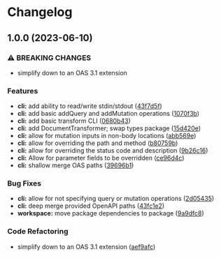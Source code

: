 # Changelog

## 1.0.0 (2023-06-10)


### ⚠ BREAKING CHANGES

* simplify down to an OAS 3.1 extension

### Features

* **cli:** add ability to read/write stdin/stdout ([43f7d5f](https://github.com/freakyfelt/yet-another-json-rpc/commit/43f7d5f1576a6371a348edafcf2b9164f7352fdd))
* **cli:** add basic addQuery and addMutation operations ([1070f3b](https://github.com/freakyfelt/yet-another-json-rpc/commit/1070f3bed917cf7c2b790e7805f11d4b56ab80ca))
* **cli:** add basic transform CLI ([0680b43](https://github.com/freakyfelt/yet-another-json-rpc/commit/0680b438fb988875ec6539682c4499d227fc6f54))
* **cli:** add DocumentTransformer; swap types package ([15d420e](https://github.com/freakyfelt/yet-another-json-rpc/commit/15d420ef6264bcaa294467c5917c834a072a5c94))
* **cli:** allow for mutation inputs in non-body locations ([abb569e](https://github.com/freakyfelt/yet-another-json-rpc/commit/abb569eb4deedddb14579b0f3b90ab685e92481f))
* **cli:** allow for overriding the path and method ([b80759b](https://github.com/freakyfelt/yet-another-json-rpc/commit/b80759b1cee6feb2e271b127eb9bd2160f2c5fb9))
* **cli:** allow for overriding the status code and description ([9b26c16](https://github.com/freakyfelt/yet-another-json-rpc/commit/9b26c1673bb8600499b45152ec759bce12e0f0a9))
* **cli:** Allow for parameter fields to be overridden ([ce96d4c](https://github.com/freakyfelt/yet-another-json-rpc/commit/ce96d4c7e4220e3a12228896d041dde56bc60d23))
* **cli:** shallow merge OAS paths ([39696b1](https://github.com/freakyfelt/yet-another-json-rpc/commit/39696b1314ca25833ac2dbc1cc3b7a23591c41ab))


### Bug Fixes

* **cli:** allow for not specifying query or mutation operations ([2d05435](https://github.com/freakyfelt/yet-another-json-rpc/commit/2d05435e6de23752cf4e929d844feeaa24be35d9))
* **cli:** deep merge provided OpenAPI paths ([43fc1e2](https://github.com/freakyfelt/yet-another-json-rpc/commit/43fc1e262e8fd3fa2b18a5e15a573cebecdc7923))
* **workspace:** move package dependencies to package ([9a9dfc8](https://github.com/freakyfelt/yet-another-json-rpc/commit/9a9dfc82d8c692832f3a13cfd2f09b715aad255e))


### Code Refactoring

* simplify down to an OAS 3.1 extension ([aef9afc](https://github.com/freakyfelt/yet-another-json-rpc/commit/aef9afc88f9b26c84447cafb88132e554a4681c3))
